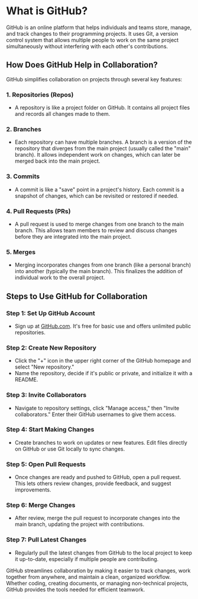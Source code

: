 # What is GitHub?

GitHub is an online platform that helps individuals and teams store, manage, and track changes to their programming projects. It uses Git, a version control system that allows multiple people to work on the same project simultaneously without interfering with each other's contributions.

## How Does GitHub Help in Collaboration?

GitHub simplifies collaboration on projects through several key features:

### 1. Repositories (Repos)

- A repository is like a project folder on GitHub. It contains all project files and records all changes made to them.

### 2. Branches

- Each repository can have multiple branches. A branch is a version of the repository that diverges from the main project (usually called the "main" branch). It allows independent work on changes, which can later be merged back into the main project.

### 3. Commits

- A commit is like a "save" point in a project's history. Each commit is a snapshot of changes, which can be revisited or restored if needed.

### 4. Pull Requests (PRs)

- A pull request is used to merge changes from one branch to the main branch. This allows team members to review and discuss changes before they are integrated into the main project.

### 5. Merges

- Merging incorporates changes from one branch (like a personal branch) into another (typically the main branch). This finalizes the addition of individual work to the overall project.

## Steps to Use GitHub for Collaboration

### Step 1: Set Up GitHub Account

- Sign up at [GitHub.com](https://github.com/). It's free for basic use and offers unlimited public repositories.

### Step 2: Create New Repository

- Click the "+" icon in the upper right corner of the GitHub homepage and select "New repository."
- Name the repository, decide if it's public or private, and initialize it with a README.

### Step 3: Invite Collaborators

- Navigate to repository settings, click "Manage access," then "Invite collaborators." Enter their GitHub usernames to give them access.

### Step 4: Start Making Changes

- Create branches to work on updates or new features. Edit files directly on GitHub or use Git locally to sync changes.

### Step 5: Open Pull Requests

- Once changes are ready and pushed to GitHub, open a pull request. This lets others review changes, provide feedback, and suggest improvements.

### Step 6: Merge Changes

- After review, merge the pull request to incorporate changes into the main branch, updating the project with contributions.

### Step 7: Pull Latest Changes

- Regularly pull the latest changes from GitHub to the local project to keep it up-to-date, especially if multiple people are contributing.

GitHub streamlines collaboration by making it easier to track changes, work together from anywhere, and maintain a clean, organized workflow. Whether coding, creating documents, or managing non-technical projects, GitHub provides the tools needed for efficient teamwork.